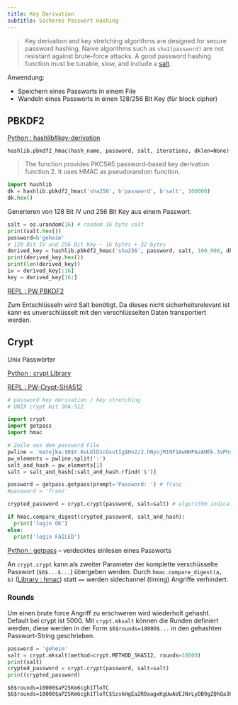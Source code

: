 ```yaml
---
title: Key Derivation
subtitle: Sicheres Passwort Hashing
---
```




> Key derivation and key stretching algorithms are designed for secure password hashing. Naive algorithms such as `sha1(password)` are not resistant against brute-force attacks. A good password hashing function must be tunable, slow, and include a [salt](https://en.wikipedia.org/wiki/Salt_(cryptography)).

Anwendung:

- Speichern eines Passworts in einem File
- Wandeln eines Passworts in einen 128/256 Bit Key (für block cipher)



## PBKDF2

[Python : hashlib#key-derivation](https://docs.python.org/3/library/hashlib.html#key-derivation)

`hashlib.pbkdf2_hmac(hash_name, password, salt, iterations, dklen=None)`

> The function provides PKCS#5 password-based key derivation function 2. It uses HMAC as pseudorandom function.

```python
import hashlib
dk = hashlib.pbkdf2_hmac('sha256', b'password', b'salt', 100000)
dk.hex()
```

Generieren von 128 Bit IV und 256 Bit Key aus einem Passwort.

```python
salt = os.urandom(16) # random 16 byte salt
print(salt.hex())
password=b'geheim'
# 128 Bit IV und 256 Bit Key – 16 bytes + 32 bytes
derived_key = hashlib.pbkdf2_hmac('sha256', password, salt, 100_000, dklen=16+32)
print(derived_key.hex())
print(len(derived_key))
iv = derived_key[:16]
key = derived_key[16:]
```

[REPL : PW PBKDF2](https://replit.com/@htlmatejka/PW-PBKDF2)

Zum Entschlüsseln wird Salt benötigt. Da dieses nicht sicherheitsrelevant ist kann es unverschlüsselt mit den verschlüsselten Daten transportiert werden.



## Crypt

Unix Passwörter

[Python : crypt Library](https://docs.python.org/3/library/crypt.html)

[REPL : PW-Crypt-SHA512](https://replit.com/@htlmatejka/PW-Crypt-SHA512)

```python
# password key derivation / key stretching
# UNIX crypt mit SHA-512

import crypt
import getpass
import hmac

# Zeile aus dem password File
pwline = 'matejka:$6$Y.6vLGlD1cGsutIg$Hn2/2.hNyojM19F1AwNHPAzAHEk.3vPhsOqWOGyds5hieGvedb45DCxV5aqZ194w12zhaet1rhWJyCx/mzePk.:1000:1000:Franz MATEJKA,,,:/home/matejka:/bin/bash'
pw_elements = pwline.split(':')
salt_and_hash = pw_elements[1]
salt = salt_and_hash[:salt_and_hash.rfind('$')]

password = getpass.getpass(prompt='Password: ') # franz
#password = 'franz'

crypted_password = crypt.crypt(password, salt=salt) # algorithm indicated by $digit$

if hmac.compare_digest(crypted_password, salt_and_hash):
  print('login OK')
else:
  print('login FAILED')


```

[Python : getpass](https://docs.python.org/3/library/getpass.html) – verdecktes einlesen eines Passworts

An `crypt.crypt` kann als zweiter Parameter der komplette verschüsselte Passwort (`$6$...$...`) übergeben werden. Durch `hmac.compare_digest(a, b)` ([Library : hmac](https://docs.python.org/3/library/hmac.html)) statt `==` werden sidechannel (timing) Angriffe verhindert.

### Rounds

Um einen brute force Angriff zu erschweren wird wiederholt gehasht. Default bei crypt ist 5000. Mit `crypt.mksalt` können die Runden definiert werden, diese werden in der Form `$6$rounds=10000$...` in den gehashten Passwort-String geschrieben.

```python
password = 'geheim'
salt = crypt.mksalt(method=crypt.METHOD_SHA512, rounds=10000)
print(salt)
crypted_password = crypt.crypt(password, salt=salt)
print(crypted_password)
```

```
$6$rounds=10000$aP2SKm6cgh1TloTC
$6$rounds=10000$aP2SKm6cgh1TloTC$SzskHgEa2R0aagxKgUwAVEJNrLyDB9gZQhQa3FZwwKN3jF1xNz.g1xvqImNdQMuQ7WEOM.HYIk1DQo6cRWyAs/
```

